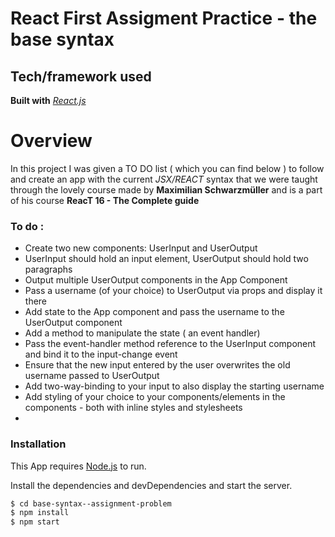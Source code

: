 # React First Assigment Practice - the base syntax
## Tech/framework used
**Built with** *[React.js](https://reactjs.org/)*

# Overview
   In this project I was given a TO DO list ( which you can find below ) to follow and create an app with the current *JSX/REACT* syntax that we were taught through the lovely course made by **Maximilian Schwarzmüller** and is a part of his course  **ReacT 16 - The Complete guide**
 


### To do :

  - Create two new components: UserInput and UserOutput
  - UserInput should hold an input element, UserOutput should hold two paragraphs
  - Output multiple UserOutput components in the App Component
  - Pass a username (of your choice) to UserOutput via props and display it there
  - Add state to the App component and pass the username to the UserOutput component
  - Add a method to manipulate the state ( an event handler)
  - Pass the event-handler method reference to the UserInput component and bind it to the input-change event
  - Ensure that the new input entered by the user overwrites the old username passed to UserOutput
  - Add two-way-binding to your input to also display the starting username
  - Add styling of your choice to your components/elements in the components - both with inline styles and stylesheets
  - 
### Installation

This App requires [Node.js](https://nodejs.org/) to run.

Install the dependencies and devDependencies and start the server.

```sh
$ cd base-syntax--assignment-problem
$ npm install 
$ npm start
```

